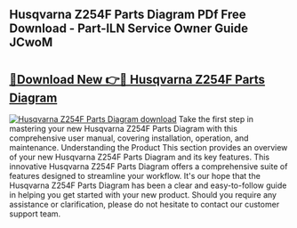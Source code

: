 ## Husqvarna Z254F Parts Diagram PDf Free Download - Part-lLN Service Owner Guide JCwoM

# <h2><a href="http://dfim99w.blite.top/?on=Husqvarna+Z254F+Parts+Diagram">🔗Download New 👉🔴 Husqvarna Z254F Parts Diagram</a></h2>

[![Husqvarna Z254F Parts Diagram download](https://i.imgur.com/lujVjoI.png)](http://dfim99w.blite.top/?on=Husqvarna+Z254F+Parts+Diagram)
Take the first step in mastering your new Husqvarna Z254F Parts Diagram with this comprehensive user manual, covering installation, operation, and maintenance. Understanding the Product This section provides an overview of your new Husqvarna Z254F Parts Diagram and its key features. This innovative Husqvarna Z254F Parts Diagram offers a comprehensive suite of features designed to streamline your workflow. It's our hope that the Husqvarna Z254F Parts Diagram has been a clear and easy-to-follow guide in helping you get started with your new product. Should you require any assistance or clarification, please do not hesitate to contact our customer support team.
